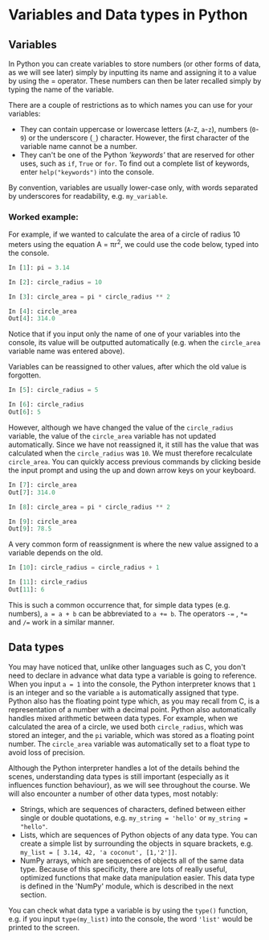 # Variables and Data types in Python

## Variables

In Python you can create variables to store numbers (or other forms of data, as we will see later) simply by inputting its name and assigning it to a value by using the = operator. These numbers can then be later recalled simply by typing the name of the variable.

There are a couple of restrictions as to which names you can use for your variables:
* They can contain uppercase or lowercase letters (`A`-`Z`, `a`-`z`), numbers (`0`-`9`) or the underscore (`_`) character.  However, the first character of the variable name cannot be a number.
* They can't be one of the Python *'keywords'* that are reserved for other uses, such as `if`, `True` or `for`. To find out a complete list of keywords, enter `help("keywords")` into the console.

By convention, variables are usually lower-case only, with words separated by underscores for readability, e.g. `my_variable`.

 
### Worked example:

For example, if we wanted to calculate the area of a circle of radius 10 meters using the equation A = πr<sup>2</sup>, we could use the code below, typed into the console. 
```python
In [1]: pi = 3.14

In [2]: circle_radius = 10

In [3]: circle_area = pi * circle_radius ** 2

In [4]: circle_area
Out[4]: 314.0
```

Notice that if you input only the name of one of your variables into the console, its value will be outputted automatically (e.g. when the `circle_area` variable name was entered above).

Variables can be reassigned to other values, after which the old value is forgotten.

```python
In [5]: circle_radius = 5

In [6]: circle_radius
Out[6]: 5
```

However, although we have changed the value of the `circle_radius` variable, the value of the `circle_area` variable has not updated automatically. Since we have not reassigned it, it still has the value that was calculated when the `circle_radius` was `10`. We must therefore recalculate `circle_area`. You can quickly access previous commands by clicking beside the input prompt and using the up and down arrow keys on your keyboard.

```python
In [7]: circle_area
Out[7]: 314.0

In [8]: circle_area = pi * circle_radius ** 2

In [9]: circle_area
Out[9]: 78.5
```

A very common form of reassignment is where the new value assigned to a variable depends on the old.

```python
In [10]: circle_radius = circle_radius + 1

In [11]: circle_radius
Out[11]: 6
```

This is such a common occurrence that, for simple data types (e.g. numbers), `a = a + b` can be abbreviated to `a += b`. The operators `-=` , `*=` and `/=` work in a similar manner.


## Data types

You may have noticed that, unlike other languages such as C, you don't need to declare in advance what data type a variable is going to reference.  When you input `a = 1` into the console, the Python interpreter knows that `1` is an integer and so the variable `a` is automatically assigned that type. Python also has the floating point type which, as you may recall from C, is a representation of a number with a decimal point. Python also automatically handles mixed arithmetic between data types. For example, when we calculated the area of a circle, we used both `circle_radius`, which was stored an integer, and the `pi` variable, which was stored as a floating point number. The `circle_area` variable was automatically set to a float type to avoid loss of precision.

Although the Python interpreter handles a lot of the details behind the scenes, understanding data types is still important (especially as it influences function behaviour), as we will see throughout the course. We will also encounter a number of other data types, most notably:

* Strings, which are sequences of characters, defined between either single or double quotations, e.g. `my_string = 'hello'` or `my_string = "hello"`.
* Lists, which are sequences of Python objects of any data type. You can create a simple list by surrounding the objects in square brackets, e.g. `my_list = [ 3.14, 42, 'a coconut', [1,'2']]`.
* NumPy arrays, which are sequences of objects all of the same data type. Because of this specificity, there are lots of really useful, optimized functions that make data manipulation easier. This data type is defined in the 'NumPy' module, which is described in the next section.

You can check what data type a variable is by using the `type()` function, e.g. if you input `type(my_list)` into the console, the word `'list'` would be printed to the screen.